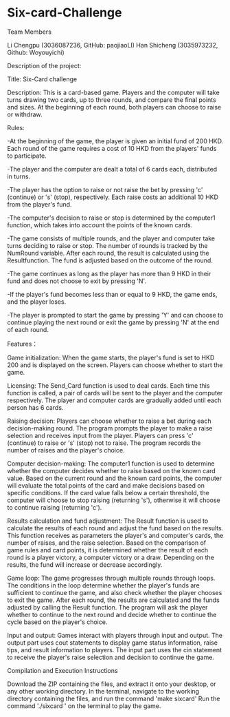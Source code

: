 # Six-card-Challenge
Team Members

Li Chengpu (3036087236, GitHub: paojiaoLI)
Han Shicheng (3035973232, Github: Woyouyichi)

Description of the project:

Title: Six-Card challenge

Description:
This is a card-based game. Players and the computer will take turns drawing two cards, up to three rounds, and compare the final points and sizes. At the beginning of each round, both players can choose to raise or withdraw.

Rules:

-At the beginning of the game, the player is given an initial fund of 200 HKD. Each round of the game requires a cost of 10 HKD from the players' funds to participate.

-The player and the computer are dealt a total of 6 cards each, distributed in turns.

-The player has the option to raise or not raise the bet by pressing 'c' (continue) or 's' (stop), respectively. Each raise costs an additional 10 HKD from the player's fund.

-The computer's decision to raise or stop is determined by the computer1 function, which takes into account the points of the known cards.

-The game consists of multiple rounds, and the player and computer take turns deciding to raise or stop. The number of rounds is tracked by the NumRound variable. After each round, the result is calculated using the Resultfunction. The fund is adjusted based on the outcome of the round.

-The game continues as long as the player has more than 9 HKD in their fund and does not choose to exit by pressing 'N'.

-If the player's fund becomes less than or equal to 9 HKD, the game ends, and the player loses.

-The player is prompted to start the game by pressing 'Y' and can choose to continue playing the next round or exit the game by pressing 'N' at the end of each round.


Features：

Game initialization:
When the game starts, the player's fund is set to HKD 200 and is displayed on the screen.
Players can choose whether to start the game.

Licensing:
The Send_Card function is used to deal cards. Each time this function is called, a pair of cards will be sent to the player and the computer respectively.
The player and computer cards are gradually added until each person has 6 cards.

Raising decision:
Players can choose whether to raise a bet during each decision-making round.
The program prompts the player to make a raise selection and receives input from the player.
Players can press 'c' (continue) to raise or 's' (stop) not to raise.
The program records the number of raises and the player's choice.

Computer decision-making:
The computer1 function is used to determine whether the computer decides whether to raise based on the known card value.
Based on the current round and the known card points, the computer will evaluate the total points of the card and make decisions based on specific conditions.
If the card value falls below a certain threshold, the computer will choose to stop raising (returning 's'), otherwise it will choose to continue raising (returning 'c').

Results calculation and fund adjustment:
The Result function is used to calculate the results of each round and adjust the fund based on the results.
This function receives as parameters the player's and computer's cards, the number of raises, and the raise selection.
Based on the comparison of game rules and card points, it is determined whether the result of each round is a player victory, a computer victory or a draw.
Depending on the results, the fund will increase or decrease accordingly.

Game loop:
The game progresses through multiple rounds through loops.
The conditions in the loop determine whether the player's funds are sufficient to continue the game, and also check whether the player chooses to exit the game.
After each round, the results are calculated and the funds adjusted by calling the Result function.
The program will ask the player whether to continue to the next round and decide whether to continue the cycle based on the player's choice.

Input and output:
Games interact with players through input and output.
The output part uses cout statements to display game status information, raise tips, and result information to players.
The input part uses the cin statement to receive the player's raise selection and decision to continue the game.

Compilation and Execution Instructions

Download the ZIP containing the files, and extract it onto your desktop, or any other working directory.
In the terminal, navigate to the working directory containing the files, and run the command 'make sixcard'
Run the command './sixcard ' on the terminal to play the game.
